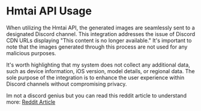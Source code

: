 # Hmtai API Usage

When utilizing the Hmtai API, the generated images are seamlessly sent to a designated Discord channel. This integration addresses the issue of Discord CDN URLs displaying "This content is no longer available." It's important to note that the images generated through this process are not used for any malicious purposes.

It's worth highlighting that my system does not collect any additional data, such as device information, iOS version, model details, or regional data. The sole purpose of the integration is to enhance the user experience within Discord channels without compromising privacy.

Im not a discord genius but you can read this reddit article to understand more: [Reddit Article](https://www.reddit.com/r/DataHoarder/comments/16zs1gt/cdndiscordapp_links_will_expire_breaking/)
